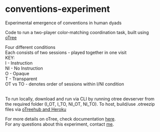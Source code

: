 # conventions-experiment
Experimental emergence of conventions in human dyads <br>

Code to run a two-player color-matching coordination task, built using [oTree](https://www.otree.org/)

Four different conditions <br>
Each consists of two sessions - played together in one visit <br>
KEY: <br>
I - Instruction <br>
NI - No Instruction <br>
O - Opaque <br>
T - Transparent <br> 
OT vs TO - denotes order of sessions within I/NI condition <br><br> 

To run locally, download and run via CLI by running otree devserver from the required folder (I_OT, I_TO, NI_OT, NI_TO). To host, build/use .otreezip files via [oTreehub and Heroku](https://www.otreehub.com/)  <br>

For more details on oTree, check documentation [here](https://otree.readthedocs.io/en/latest/).  <br>
For any questions about this experiment, contact [me](https://oviya-mohan.github.io). <br> 

